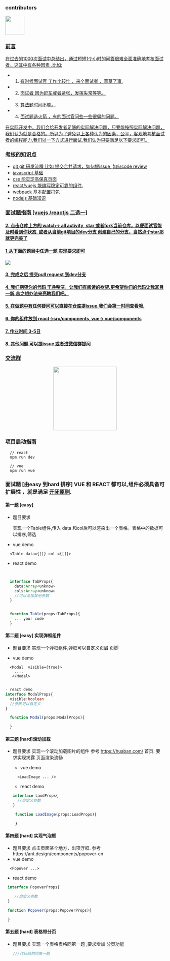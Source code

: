 
### contributors
<a href="https://github.com/mfts2048">
<img  style="border-radius:10;width:60px" src="https://avatars.githubusercontent.com/u/44958959?s=120&v=4" />
</>
  

### 前言

在过去的1000次面试中总结出，通过短短1个小时的问答很难全面准确地考核面试者。这其中有各种因素 ,比如:
- 1. 有时候面试官 工作比较忙 ，来个面试者 ，草草了事.
- 2. 面试者 因为赶车或者紧张，发挥失常等等。
- 3. 算法题时间不够。
- 4. 面试题造火箭 ，有的面试官问些一些很偏的问题。

在实际开发中，我们会给开发者足够的实际解决问题，只要能按照实际解决问题，我们认为就是合格的。所以为了避免以上各种认为的因素，公平，客观地考核面试者的编程能力,我们以一下方式进行面试.我们认为只要满足以下要求即可。
### 考核的知识点
- git  git 研发流程 比如 提交合并请求，如何提issue ,如何code review
- javascript 基础 
- css 能实现高保真页面
- react/vuejs 能编写稳定可靠的组件.
- webpack 基本配置打包
- nodejs 基础知识


### 面试题指南 [vuejs /reactjs 二选一]
#### 2. 点击仓库上方的 watch-> all activity ,star 或者fork当前仓库，以便面试官能及时看到你状态. 或者从当前git项目的dev分支 创建自己的分支，当然点个star那就更完美了

#### 1.从下面的题目中任选一题  实现要求即可

<img src="https://cdn.discordapp.com/attachments/1008571138361790464/1087958032488603698/image.png">

#### 3. 完成之后 提交pull request 到dev分支
#### 4. 我们期望你的代码 干净整洁，让我们有阅读的欲望.更希望你们的代码让我耳目一新.总之想办法来亮瞎我们吧。

#### 5. 在做题中有任何疑问可以直接在仓库提issue.我们会第一时间查看哦.
#### 6. 你的组件放到 react->src/components, vue-> vue/components
####  7. 作业时间 3-5日
####  8. 其他问题 可以提issue 或者进微信群提问


### 交流群

<p align="center">
  <a>
    <img width="200" src="https://cdn.discordapp.com/attachments/544853878651355148/1087726253425045584/mmqrcode1679404327171.png">
  </a>
</p>

### 项目启动指南
```shell
  // react  
  npm run dev

  // vue
  npm run vue
```




### 面试题 [由easy 到hard 排序]  VUE 和 REACT 都可以,组件必须具备可扩展性 ，就是满足 <b> <a href="https://zh.wikipedia.org/wiki/%E5%BC%80%E9%97%AD%E5%8E%9F%E5%88%99"> 开闭原则</a></b>.


#### 第一题 [easy]
- 题目要求

  实现一个Table组件,传入 data 和col后可以渲染出一个表格。表格中的数据可以排序,筛选

- vue demo
```vue
  <Table data={[]} col ={[]}> 
```

- react demo 
```typescript


  interface TabProps{
    data:Array<unknow> 
    cols:Array<unknow> 
    //可以添加其他参数
  }


  function Table(props:TabProps){
    ... your code
  }

```


#### 第二题 [easy] 实现弹框组件
 - 题目要求
  实现一个弹框组件,弹框可以自定义页眉 页脚

  - vue demo
  ```vue
    <Modal  visible={true}>
      ....
     </Modal>
  ```

  ``` typescript

  - react demo
  interface ModalProps{
    visible:boolean
    //参数可以自定义
  }

    function Modal(props:ModalProps){

    }

  ```   
#### 第三题 [hard]滚动加载
- 题目要求
  实现一个滚动加载图片的组件 参考 https://huaban.com/ 首页.
  要求实现揭露 页面渲染流畅
  - vue demo
  ```vue
    <LoadImage ... />
  ```
  
  - react demo
   ``` typescript
   interface LaodProps{
     //自定义参数
   }

    function LoadImage(props:LoadProps){

    }
  ```

####  第四题 [hard] 实现气泡框
- 题目要求
 点击页面某个地方，出项浮框. 参考https://ant.design/components/popover-cn
- vue demo

```vue 
  <Popover ...>
```

- react demo 
 ```typescript
  interface PopoverProps{

     //自定义参数
  }

  function Popover(props:PopoverProps){

  }

 ```

 #### 第五题 [hard] 表格带分页

- 题目要求
  实现一个表格表格同第一题 ,要求增加 分页功能
  ```typescript 
  ///代码结构同第一题
  ``` 
 












  
